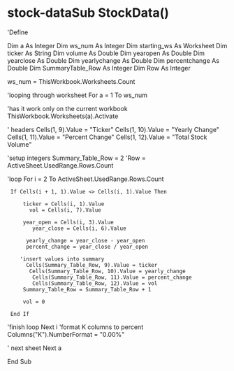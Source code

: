 # stock-dataSub StockData()
'Define

Dim a As Integer
Dim ws_num As Integer
Dim starting_ws As Worksheet
Dim ticker As String
Dim volume As Double
Dim yearopen As Double
Dim yearclose As Double
Dim yearlychange As Double
Dim percentchange As Double
Dim SummaryTable_Row As Integer
Dim Row As Integer
    

ws_num = ThisWorkbook.Worksheets.Count

'looping through worksheet
For a = 1 To ws_num

'has it work only on the current workbook
ThisWorkbook.Worksheets(a).Activate

' headers
 Cells(1, 9).Value = "Ticker"
    Cells(1, 10).Value = "Yearly Change"
    Cells(1, 11).Value = "Percent Change"
    Cells(1, 12).Value = "Total Stock Volume"

'setup integers
Summary_Table_Row = 2
'Row = ActiveSheet.UsedRange.Rows.Count


'loop
For i = 2 To ActiveSheet.UsedRange.Rows.Count

     If Cells(i + 1, 1).Value <> Cells(i, 1).Value Then
           
         ticker = Cells(i, 1).Value
           vol = Cells(i, 7).Value
        
         year_open = Cells(i, 3).Value
            year_close = Cells(i, 6).Value

          yearly_change = year_close - year_open
          percent_change = year_close / year_open
        
        'insert values into summary
          Cells(Summary_Table_Row, 9).Value = ticker
           Cells(Summary_Table_Row, 10).Value = yearly_change
            Cells(Summary_Table_Row, 11).Value = percent_change
            Cells(Summary_Table_Row, 12).Value = vol
         Summary_Table_Row = Summary_Table_Row + 1

         vol = 0

     End If



'finish loop
    Next i
'format K columns to percent
Columns("K").NumberFormat = "0.00%"

' next sheet
    Next a

End Sub
